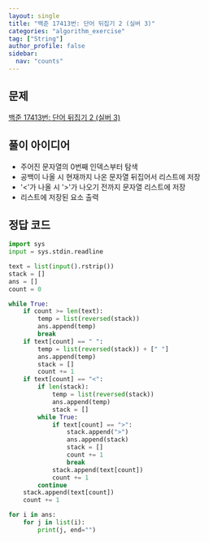 ```yaml
---
layout: single
title: "백준 17413번: 단어 뒤집기 2 (실버 3)"
categories: "algorithm_exercise"
tag: ["String"]
author_profile: false
sidebar:
  nav: "counts"
---
```


## 문제

[백준 17413번: 단어 뒤집기 2 (실버 3)](https://www.acmicpc.net/problem/17413)

## 풀이 아이디어

- 주어진 문자열의 0번째 인덱스부터 탐색
- 공백이 나올 시 현재까지 나온 문자열 뒤집어서 리스트에 저장
- '<'가 나올 시 '>'가 나오기 전까지 문자열 리스트에 저장
- 리스트에 저장된 요소 출력

## 정답 코드

```python
import sys
input = sys.stdin.readline

text = list(input().rstrip())
stack = []
ans = []
count = 0

while True:
    if count >= len(text):
        temp = list(reversed(stack))
        ans.append(temp)
        break
    if text[count] == " ":
        temp = list(reversed(stack)) + [" "]
        ans.append(temp)
        stack = []
        count += 1
    if text[count] == "<":
        if len(stack):
            temp = list(reversed(stack))
            ans.append(temp)
            stack = []
        while True:
            if text[count] == ">":
                stack.append(">")
                ans.append(stack)
                stack = []
                count += 1
                break
            stack.append(text[count])
            count += 1
        continue
    stack.append(text[count])
    count += 1

for i in ans:
    for j in list(i):
        print(j, end="")
```
